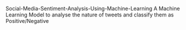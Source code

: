 Social-Media-Sentiment-Analysis-Using-Machine-Learning
A Machine Learning Model to analyse the nature of tweets and classify them as Positive/Negative

